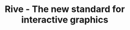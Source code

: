 ---
name: rive
host: rive.app
origin: https://rive.app
pathname: /
search: ''
href: https://rive.app/
title: Rive - The new standard for interactive graphics
ogTitle: Rive - The new standard for interactive graphics
twitterTitle: Rive - The new standard for interactive graphics
description: >-
  Use our familiar design and animation tools with our ground-breaking State
  Machine to create interactive motion graphics for your products, apps, sites,
  and games.
ogDescription: >-
  Use our familiar design and animation tools with our ground-breaking State
  Machine to create interactive motion graphics for your products, apps, sites,
  and games.
image: >-
  https://framerusercontent.com/modules/3uWeBBMQ8C42buDcuCZA/Gwsog3gsU0g5inx0lt2Z/assets/9Awk9CFHhZq3vk46ChZoMzZUI.jpg
ogImage: >-
  https://framerusercontent.com/modules/3uWeBBMQ8C42buDcuCZA/Gwsog3gsU0g5inx0lt2Z/assets/9Awk9CFHhZq3vk46ChZoMzZUI.jpg
twitterImage: >-
  https://framerusercontent.com/modules/3uWeBBMQ8C42buDcuCZA/Gwsog3gsU0g5inx0lt2Z/assets/9Awk9CFHhZq3vk46ChZoMzZUI.jpg
keywords: ''

---